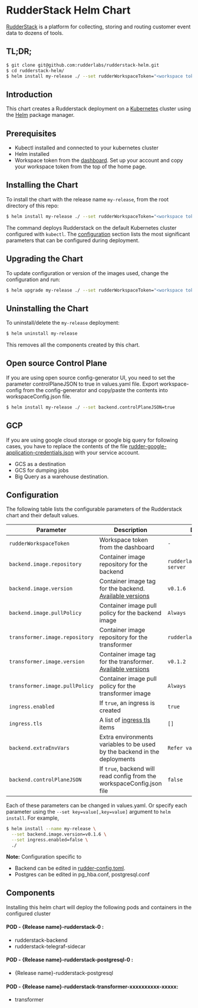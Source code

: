 # RudderStack Helm Chart

[RudderStack](https://rudderlabs.com) is a platform for collecting, storing and routing customer event data to dozens of tools.

## TL;DR;

```bash
$ git clone git@github.com:rudderlabs/rudderstack-helm.git
$ cd rudderstack-helm/
$ helm install my-release ./ --set rudderWorkspaceToken="<workspace token from the dashboard>"
```

## Introduction

This chart creates a Rudderstack deployment on a [Kubernetes](http://kubernetes.io) cluster
using the [Helm](https://helm.sh) package manager.

## Prerequisites

- Kubectl installed and connected to your kubernetes cluster
- Helm installed
- Workspace token from the [dashboard](https://app.rudderlabs.com). Set up your account and copy your workspace token from the top of the home page.

## Installing the Chart

To install the chart with the release name `my-release`, from the root directory of this repo:

```bash
$ helm install my-release ./ --set rudderWorkspaceToken="<workspace token from the dashboard>"
```

The command deploys Rudderstack on the default Kubernetes cluster configured with `kubectl`. The [configuration](#configuration) section lists the most significant parameters that can be configured during deployment.

## Upgrading the Chart

To update configuration or version of the images used, change the configuration and run:

```bash
$ helm upgrade my-release ./ --set rudderWorkspaceToken="<workspace token from the dashboard>"
```

## Uninstalling the Chart

To uninstall/delete the `my-release` deployment:

```bash
$ helm uninstall my-release
```

This removes all the components created by this chart.

## Open source Control Plane
 If you are using open source config-generator UI, you need to set the parameter controlPlaneJSON to true in values.yaml file. Export workspace-config from the config-generator and copy/paste the contents into workspaceConfig.json file.
```bash
$ helm install my-release ./ --set backend.controlPlaneJSON=true
 ```

## GCP
 If you are using google cloud storage or google big query for following cases, you have to replace the contents of the file [rudder-google-application-credentials.json](rudder-google-application-credentials.json) with your service account.
 - GCS as a destination
 - GCS for dumping jobs
 - Big Query as a warehouse destination.

## Configuration

The following table lists the configurable parameters of the Rudderstack chart and their default values.

| Parameter                           | Description                                                                                         | Default                  |
| ----------------------------------- | --------------------------------------------------------------------------------------------------- | ------------------------ |
| `rudderWorkspaceToken`              | Workspace token from the dashboard                                                                  | `-`                      |
| `backend.image.repository`          | Container image repository for the backend                                                          | `rudderlabs/rudder-server`     |
| `backend.image.version`                 | Container image tag for the backend. [Available versions](https://hub.docker.com/r/rudderlabs/rudder-server/tags)                                                                 | `v0.1.6`                  |
| `backend.image.pullPolicy`     | Container image pull policy for the backend image                                                   | `Always`           |
| `transformer.image.repository`      | Container image repository for the transformer                                                      | `rudderlabs/transformer` |
| `transformer.image.version`             | Container image tag for the transformer. [Available versions](https://hub.docker.com/r/rudderlabs/rudder-transformer/tags)                                                            | `v0.1.2`                  |
| `transformer.image.pullPolicy` | Container image pull policy for the transformer image                                               | `Always`           |
| `ingress.enabled`                   | If `true`, an ingress is created                                                                    | `true`                   |
| `ingress.tls`                       | A list of [ingress tls](https://kubernetes.io/docs/concepts/services-networking/ingress/#tls) items | `[]`                     |
| `backend.extraEnvVars`              | Extra environments variables to be used by the backend in the deployments                           | `Refer values.yaml file` |
| `backend.controlPlaneJSON`                   | If `true`, backend will read config from the workspaceConfig.json file  |  `false` |

Each of these parameters can be changed in values.yaml. Or specify each parameter using the `--set key=value[,key=value]` argument to `helm install`. For example,

```bash
$ helm install --name my-release \
  --set backend.image.version=v0.1.6 \
  --set ingress.enabled=false \
  ./
```

**Note:** Configuration specific to
- Backend can be edited in [rudder-config.toml](https://docs.rudderlabs.com/administrators-guide/config-parameters).
- Postgres can be edited in pg_hba.conf, postgresql.conf

## Components

Installing this helm chart will deploy the following pods and containers in the configured cluster

#### POD - {Release name}-rudderstack-0 :
- rudderstack-backend
- rudderstack-telegraf-sidecar

#### POD - {Release name}-rudderstack-postgresql-0 :
- {Release name}-rudderstack-postgresql

#### POD - {Release name}-rudderstack-transformer-xxxxxxxxxx-xxxxx:
- transformer
